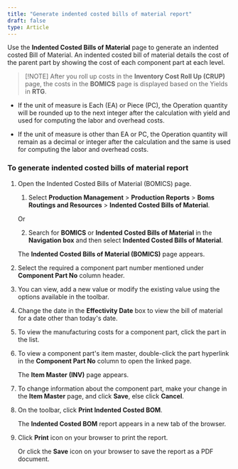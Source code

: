 ```yaml
---
title: "Generate indented costed bills of material report"
draft: false
type: Article
---
```


Use the **Indented Costed Bills of Material** page to generate an indented costed Bill of Material. An indented costed bill of material details the cost of the parent part by showing the cost of each component part at each level.

>[!NOTE] After you roll up costs in the **Inventory Cost Roll Up (CRUP)** page, the costs in the **BOMICS** page is displayed based on the Yields in **RTG**.

- If the unit of measure is Each (EA) or Piece (PC), the Operation quantity will be rounded up to the next integer after the calculation with yield and used for computing the labor and overhead costs.

- If the unit of measure is other than EA or PC, the Operation quantity will remain as a decimal or integer after the calculation and the same is used for computing the labor and overhead costs.

### To generate indented costed bills of material report

1. Open the Indented Costed Bills of Material (BOMICS) page.

    1. Select **Production Management** > **Production Reports** > **Boms Routings and Resources** > **Indented Costed Bills of Material**.

    Or

    2. Search for **BOMICS** or **Indented Costed Bills of Material** in the **Navigation box** and then select **Indented Costed Bills of Material**.

    The **Indented Costed Bills of Material (BOMICS)** page appears.

2. Select the required a component part number mentioned under **Component Part No** column header.

3. You can view, add a new value or modify the existing value using the options available in the toolbar.

4. Change the date in the **Effectivity Date** box to view the bill of material for a date other than today's date.

5. To view the manufacturing costs for a component part, click the part in the list.

6. To view a component part's item master, double-click the part hyperlink in the **Component Part No** column to open the linked page.

    The **Item Master (INV)** page appears.

7. To change information about the component part, make your change in the **Item Master** page, and click **Save**, else click **Cancel**.

8. On the toolbar, click **Print Indented Costed BOM**.

    The **Indented Costed BOM** report appears in a new tab of the browser.

9. Click **Print** icon on your browser to print the report.

    Or click the **Save** icon on your browser to save the report as a PDF document.

​